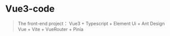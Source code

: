 # Vue3-code 
> The front-end project： Vue3 + Typescript + Element Ui + Ant Design Vue + Vite + VueRouter + Pinia
